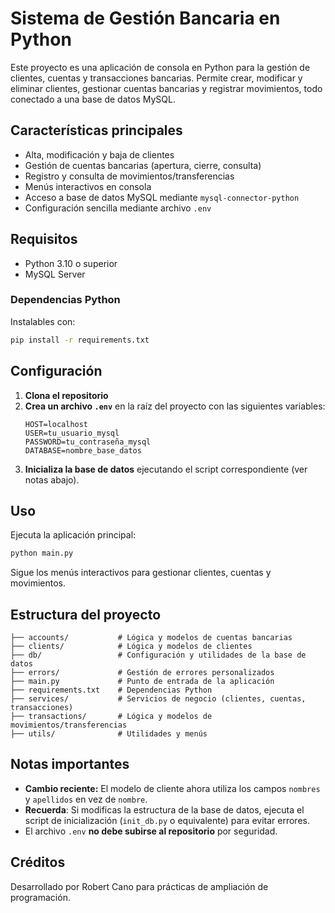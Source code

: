 # Sistema de Gestión Bancaria en Python

Este proyecto es una aplicación de consola en Python para la gestión de clientes, cuentas y transacciones bancarias. Permite crear, modificar y eliminar clientes, gestionar cuentas bancarias y registrar movimientos, todo conectado a una base de datos MySQL.

## Características principales
- Alta, modificación y baja de clientes
- Gestión de cuentas bancarias (apertura, cierre, consulta)
- Registro y consulta de movimientos/transferencias
- Menús interactivos en consola
- Acceso a base de datos MySQL mediante `mysql-connector-python`
- Configuración sencilla mediante archivo `.env`

## Requisitos
- Python 3.10 o superior
- MySQL Server

### Dependencias Python
Instalables con:
```bash
pip install -r requirements.txt
```

## Configuración
1. **Clona el repositorio**
2. **Crea un archivo `.env`** en la raíz del proyecto con las siguientes variables:
   ```env
   HOST=localhost
   USER=tu_usuario_mysql
   PASSWORD=tu_contraseña_mysql
   DATABASE=nombre_base_datos
   ```
3. **Inicializa la base de datos** ejecutando el script correspondiente (ver notas abajo).

## Uso
Ejecuta la aplicación principal:
```bash
python main.py
```
Sigue los menús interactivos para gestionar clientes, cuentas y movimientos.

## Estructura del proyecto
```
├── accounts/           # Lógica y modelos de cuentas bancarias
├── clients/            # Lógica y modelos de clientes
├── db/                 # Configuración y utilidades de la base de datos
├── errors/             # Gestión de errores personalizados
├── main.py             # Punto de entrada de la aplicación
├── requirements.txt    # Dependencias Python
├── services/           # Servicios de negocio (clientes, cuentas, transacciones)
├── transactions/       # Lógica y modelos de movimientos/transferencias
├── utils/              # Utilidades y menús
```

## Notas importantes
- **Cambio reciente:** El modelo de cliente ahora utiliza los campos `nombres` y `apellidos` en vez de `nombre`.
- **Recuerda**: Si modificas la estructura de la base de datos, ejecuta el script de inicialización (`init_db.py` o equivalente) para evitar errores.
- El archivo `.env` **no debe subirse al repositorio** por seguridad.

## Créditos
Desarrollado por Robert Cano para prácticas de ampliación de programación.
